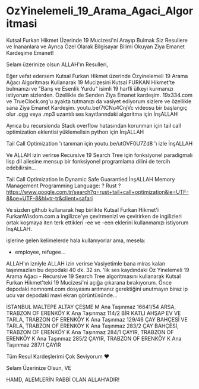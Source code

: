 # OzYinelemeli_19_Arama_Agaci_Algoritmasi

Kutsal Furkan Hikmet Üzerinde 19 Mucizesi'ni Arayıp Bulmak Siz Resullere ve İnananlara ve Ayrıca Özel Olarak Bilgisayar Bilimi Okuyan Ziya Emanet Kardeşime Emanet!

Selam üzerinize olsun ALLAH'ın Resulleri,

Eğer vefat edersem Kutsal Furkan Hikmet üzerinde Özyinelemeli 19 Arama Ağacı Algoritması Kullanarak 19 Mucizesini Kutsal FURKAN Hikmet'te bulmanızı ve "Barış ve Esenlik Yurdu" isimli 19 harfli ülkeyi kurmanızı istiyorum sizlerden. Özellikle de Senden Ziya Emanet kardeşim. 19x334.com ve TrueClock.org'u ayakta tutmanızı da vasiyet ediyorum sizlere ve özellikle sana Ziya Emanet Kardeşim. youtu.be/7tCNu4CnjVc videosu bir başlangıç olur .ogg veya .mp3 uzantılı ses kayıtlarındaki algoritma için İnşALLAH

Ayrıca bu recursionda Stack overflow hatasından korunman için tail call optimization eklentisi yüklemelisin python için İnşALLAH

Tail Call Optimization 'ı tanıman için youtu.be/utOVF0U7Zd8 'ı izle İnşALLAH

Ve ALLAH izin verirse Recursive 19 Search Tree için fonksiyonel paradigmalı lisp dil ailesine mensup bir fonksiyonel programlama dilini de tercih edebilirsin...

Tail Call Optimization In Dynamic Safe Guarantied İnşALLAH Memory Management Programming Language: ? Rust ?
https://www.google.com.tr/search?q=rust+tail+call+optimization&ie=UTF-8&oe=UTF-8&hl=tr-tr&client=safari

Ve sizden github kullanarak hep birlikte Kutsal Furkan Hikmet'i FurkanWisdom.com a ingilizce'ye çevirmenizi ve çevirirken de ingilizleri ortak koşmaya iten terk ettikleri -ee ve -een eklerini kullanmanızı istiyorum İnşALLAH.

işlerine gelen kelimelerde hala kullanıyorlar ama, mesela:
- employee, refugee...

ALLAH'ın izniyle ALLAH izin verirse Vasiyetimle bana miras kalan taşınmazları bu depodaki 40 dk. 32 sn. 'lik ses kaydındaki Öz Yinelemeli 19 Arama Ağacı - Recursive 19 Search Tree algoritmasını kullanarak Kutsal Furkan Hikmet'teki 19 Mucizesi'ni açığa çıkarana bırakıyorum. Önce depodaki nomnoml.com dosyasını arıtmanız gerektiğini unutmayın biraz ip ucu var depodaki mavi ekran görüntüsünde...

İSTANBUL MALTEPE ALTAY ÇEŞME M Ana Taşınmaz 16641/54 ARSA,
TRABZON OF ERENKÖY K Ana Taşınmaz 114/2 BİR KATLI AHŞAP EV VE TARLA,
TRABZON OF ERENKÖY K Ana Taşınmaz 129/46 ÇAY BAHÇESİ VE TARLA,
TRABZON OF ERENKÖY K Ana Taşınmaz 283/2 ÇAY BAHÇESİ,
TRABZON OF ERENKÖY K Ana Taşınmaz 284/1 ÇAYIR,
TRABZON OF ERENKÖY K Ana Taşınmaz 285/2 ÇAYIR,
TRABZON OF ERENKÖY K Ana Taşınmaz 287/1 ÇAYIR

Tüm Resul Kardeşlerimi Çok Seviyorum ❤️

Selam Üzerinize Olsun, VE

HAMD, ALEMLERİN RABBİ OLAN ALLAH'ADIR!
